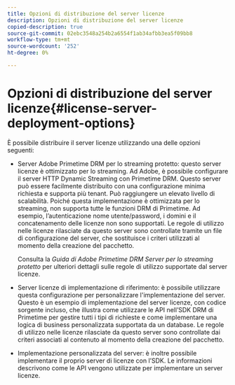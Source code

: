 ```yaml
---
title: Opzioni di distribuzione del server licenze
description: Opzioni di distribuzione del server licenze
copied-description: true
source-git-commit: 02ebc3548a254b2a6554f1ab34afbb3ea5f09bb8
workflow-type: tm+mt
source-wordcount: '252'
ht-degree: 0%

---
```


# Opzioni di distribuzione del server licenze{#license-server-deployment-options}

È possibile distribuire il server licenze utilizzando una delle opzioni seguenti:

* Server Adobe Primetime DRM per lo streaming protetto: questo server licenze è ottimizzato per lo streaming. Ad Adobe, è possibile configurare il server HTTP Dynamic Streaming con Primetime DRM. Questo server può essere facilmente distribuito con una configurazione minima richiesta e supporta più tenant. Può raggiungere un elevato livello di scalabilità. Poiché questa implementazione è ottimizzata per lo streaming, non supporta tutte le funzioni DRM di Primetime. Ad esempio, l’autenticazione nome utente/password, i domini e il concatenamento delle licenze non sono supportati. Le regole di utilizzo nelle licenze rilasciate da questo server sono controllate tramite un file di configurazione del server, che sostituisce i criteri utilizzati al momento della creazione del pacchetto.

  Consulta la *Guida di Adobe Primetime DRM Server per lo streaming protetto* per ulteriori dettagli sulle regole di utilizzo supportate dal server licenze.
* Server licenze di implementazione di riferimento: è possibile utilizzare questa configurazione per personalizzare l&#39;implementazione del server. Questo è un esempio di implementazione del server licenze, con codice sorgente incluso, che illustra come utilizzare le API nell’SDK DRM di Primetime per gestire tutti i tipi di richieste e come implementare una logica di business personalizzata supportata da un database. Le regole di utilizzo nelle licenze rilasciate da questo server sono controllate dai criteri associati al contenuto al momento della creazione del pacchetto.
* Implementazione personalizzata del server: è inoltre possibile implementare il proprio server di licenze con l’SDK. Le informazioni descrivono come le API vengono utilizzate per implementare un server licenze.
